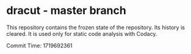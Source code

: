 # dracut - master branch

This repository contains the frozen state of the repository.
Its history is cleared. It is used only for static code
analysis with Codacy.

Commit Time: 1719692361